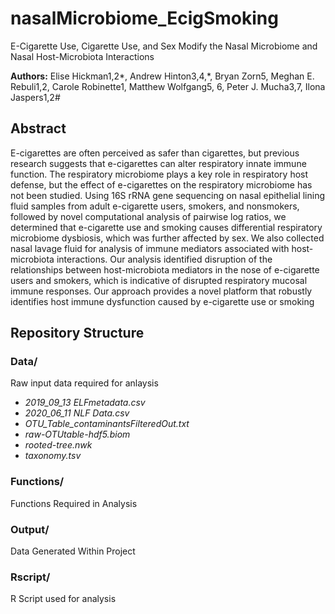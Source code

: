 # nasalMicrobiome_EcigSmoking
E-Cigarette Use, Cigarette Use, and Sex Modify the Nasal Microbiome and Nasal Host-Microbiota Interactions

**Authors:**  Elise Hickman1,2*, Andrew Hinton3,4,*, Bryan Zorn5, Meghan E. Rebuli1,2, Carole Robinette1, Matthew Wolfgang5, 6, Peter J. Mucha3,7, Ilona Jaspers1,2#

## Abstract
E-cigarettes are often perceived as safer than cigarettes, but previous research suggests that e-cigarettes can alter respiratory innate immune function. The respiratory microbiome plays a key role in respiratory host defense, but the effect of e-cigarettes on the respiratory microbiome has not been studied. Using 16S rRNA gene sequencing on nasal epithelial lining fluid samples from adult e-cigarette users, smokers, and nonsmokers, followed by novel computational analysis of pairwise log ratios, we determined that e-cigarette use and smoking causes differential respiratory microbiome dysbiosis, which was further affected by sex. We also collected nasal lavage fluid for analysis of immune mediators associated with host-microbiota interactions. Our analysis identified disruption of the relationships between host-microbiota mediators in the nose of e-cigarette users and smokers, which is indicative of disrupted respiratory mucosal immune responses. Our approach provides a novel platform that robustly identifies host immune dysfunction caused by e-cigarette use or smoking

## Repository Structure
### Data/
Raw input data required for anlaysis 
- *2019_09_13 ELFmetadata.csv*           
- *2020_06_11 NLF Data.csv*              
- *OTU_Table_contaminantsFilteredOut.txt*
- *raw-OTUtable-hdf5.biom*               
- *rooted-tree.nwk*                      
- *taxonomy.tsv* 

### Functions/
Functions Required in Analysis

### Output/ 
Data Generated Within Project

### Rscript/
R Script used for analysis
